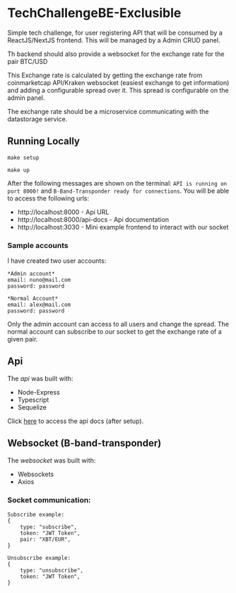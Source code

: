 # TechChallengeBE-Exclusible

Simple tech challenge, for user registering API that will be consumed by a ReactJS/NextJS frontend. This will be managed by a Admin CRUD panel.

Th backend should also provide a websocket for the exchange rate for the pair BTC/USD

This Exchange rate is calculated by getting the exchange rate from coinmarketcap API/Kraken websocket (easiest exchange to get information) and adding a configurable spread over it. This spread is configurable on the admin panel.

The exchange rate should be a microservice communicating with the datastorage service.

## Running Locally

```
make setup

make up
```

After the following messages are shown on the terminal: `API is running on port 8000!` and `B-Band-Transponder ready for connections`. You will be able to access the following urls:
- http://localhost:8000 - Api URL
- http://localhost:8000/api-docs - Api documentation
- http://localhost:3030 - Mini example frontend to interact with our socket

### Sample accounts

I have created two user accounts:
```
*Admin account*
email: nuno@mail.com
password: password

*Normal Account*
email: alex@mail.com
password: password
``` 
Only the admin account can access to all users and change the spread. 
The normal account can subscribe to our socket to get the exchange rate of a given pair.

## Api

The *api* was built with:
- Node-Express
- Typescript
- Sequelize

Click [here](http://localhost:8000/api-docs) to access the api docs (after setup).

## Websocket (B-band-transponder)

The *websocket* was built with:
- Websockets
- Axios

### Socket communication:
```
Subscribe example:
{
    type: "subscribe",
    token: "JWT Token",
    pair: "XBT/EUR",
}

Unsubscribe example:
{
    type: "unsubscribe",
    token: "JWT Token",
}
```